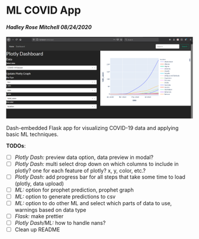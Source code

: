 # ML COVID App
#### *Hadley Rose Mitchell 08/24/2020*

![Current Screenshot of App](src/static/2020-08-24_1-41-34_App_Screenshot_HRM.png)

Dash-embedded Flask app for visualizing COVID-19 data and applying basic ML techniques.

**TODOs**:

- [ ] *Plotly Dash:* preview data option, data preview in modal?  
- [ ] *Plotly Dash:* multi select drop down on which columns to include in plotly? one for each feature of plotly? x, y, color, etc.?  
- [ ] *Plotly Dash:* add progress bar for all steps that take some time to load (plotly, data upload)  
- [ ] *ML:* option for prophet prediction, prophet graph  
- [ ] *ML:* option to generate predictions to csv  
- [ ] *ML:* option to do other ML and select which parts of data to use, warnings based on data type  
- [ ] *Flask:* make prettier  
- [ ] *Plotly Dash/ML:* how to handle nans?  
- [ ] Clean up README